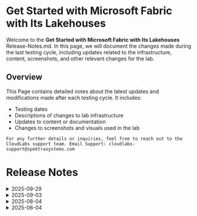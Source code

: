 # Get Started with Microsoft Fabric with Its Lakehouses

Welcome to the **Get Started with Microsoft Fabric with Its Lakehouses** Release-Notes.md. In this page, we will document the changes made during the last testing cycle, including updates related to the infrastructure, content, screenshots, and other relevant changes for the lab.

## Overview

This Page contains detailed notes about the latest updates and modifications made after each testing cycle. It includes:

- Testing dates
- Descriptions of changes to lab infrastructure
- Updates to content or documentation
- Changes to screenshots and visuals used in the lab

`For any further details or inquiries, feel free to reach out to the CloudLabs support team. Email Support: cloudlabs-support@spektrasystems.com`

# Release Notes

<details>
  <summary>2025-09-29</summary>

### Release Date: 2025-09-29

### Summary of Changes

Screenshot updates, including clearer UI screenshots updates and refined instructions for improved clarity and accuracy.   

## Infrastructure Changes

N/A

## Content Changes
 
- Refined lab instructions to improve clarity.

## Screenshot Updates

- Newer Updates: 

    - Replaced outdated screenshots with new ones reflecting the current UI.

## Testing Notes

- **Testing Date**: 2025-09-29

### Testing Scope 

 Conducted end-to-end testing covered lab flow continuity, content accuracy, and screenshot alignment with the latest UI.

---
</details>

<details>
  <summary>2025-09-03</summary>

### Release Date: 2025-09-03

### Summary of Changes

Screenshot updates, including clearer UI screenshots updates and refined instructions for improved clarity and accuracy.   

## Infrastructure Changes

N/A

## Content Changes
 
- Refined lab instructions to improve clarity.

## Screenshot Updates

- Newer Updates: 

    - Replaced outdated screenshots with new ones reflecting the current UI.

## Testing Notes

- **Testing Date**: 2025-09-03

### Testing Scope 

 Conducted end-to-end architecture validation, RBAC/policy checks, cost estimation checks, prerequisite and license verification.

---
</details>


<details>
  <summary>2025-08-04</summary>

### Release Date: 2025-08-04

- **Testing Date**: 2025-08-04

## Infrastructure Changes

**Details:**
- No infrastructure changes were required in this update.

## Content Changes
 
- Refined lab instructions to improve clarity.

## Screenshot Updates

- Replaced outdated screenshots with new ones reflecting the current UI.

## Testing Notes

- **Testing Date**: 2025-08-04
- **Tested Features**: Full lab flow including all sections and tasks.
- **Issues Found**: NA
- **Resolved Issues**: NA
  
</details>

<details>
  <summary>2025-06-04</summary>

## Infrastructure Changes

NA

## Content Changes

NA
  
## Screenshot Updates

- Minor Improvements in the some Screenshots.
- Few minor changes in the UI

## Testing Notes

- **Testing Date**: 2025-06-04
  
</details>
